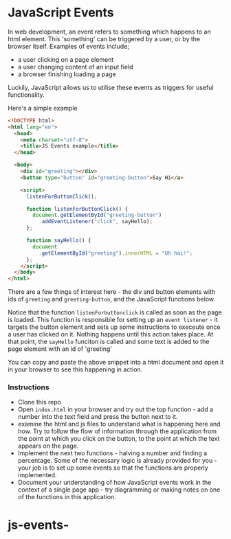 # JavaScript Events

In web development, an event refers to something which happens to an html element.  This 'something' can be triggered by a user, or by the browser itself.  Examples of events include;

- a user clicking on a page element
- a user changing content of an input field
- a browser finishing loading a page

Luckily, JavaScript allows us to utilise these events as triggers for useful functionality.

Here's a simple example
```html
<!DOCTYPE html>
<html lang="en">
  <head>
    <meta charset="utf-8">
    <title>JS Events example</title>
  </head>

  <body>
    <div id="greeting"></div>
    <button type="button" id="greeting-button">Say Hi</a>

    <script>
      listenForButtonClick();

      function listenForButtonClick() {
        document.getElementById("greeting-button")
          .addEventListener("click", sayHello);
      };

      function sayHello() {
        document
          .getElementById("greeting").innerHTML = "Oh hai!";
      };
    </script>
  </body>
</html>
```

There are a few things of interest here - the div and button elements with ids of `greeting` and `greeting-button`, and the JavaScript functions below.

Notice that the function `listenForbuttonclick` is called as soon as the page is loaded.  This function is responsible for setting up an `event listener` - it targets the button element and sets up some instructions to execeute once a user has clicked on it. Nothing happens until this action takes place.  At that point, the `sayHello` funciton is called and some text is added to the page element with an id of 'greeting'

You can copy and paste the above snippet into a html document and open it in your browser to see this happening in action.

### Instructions

- Clone this repo
- Open `index.html` in your browser and try out the top function - add a number into the text field and press the button next to it.
- examine the html and js files to understand what is happening here and how.  Try to follow the flow of information through the application from the point at which you click on the button, to the point at which the text appears on the page.
- Implement the next two functions - halving a number and finding a percentage.  Some of the necessary logic is already provided for you - your job is to set up some events so that the functions are properly implemented.
- Document your understanding of how JavaScript events work in the context of a single page app - try diagramming or making notes on one of the functions in this application.
# js-events-

